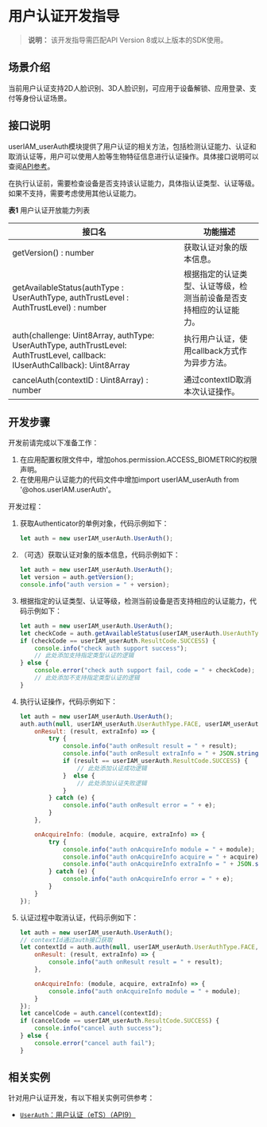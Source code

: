 # 用户认证开发指导

> **说明：**
> 该开发指导需匹配API Version 8或以上版本的SDK使用。

## 场景介绍

当前用户认证支持2D人脸识别、3D人脸识别，可应用于设备解锁、应用登录、支付等身份认证场景。

## 接口说明

userIAM_userAuth模块提供了用户认证的相关方法，包括检测认证能力、认证和取消认证等，用户可以使用人脸等生物特征信息进行认证操作。具体接口说明可以查阅[API参考](../reference/apis/js-apis-useriam-userauth.md)。

在执行认证前，需要检查设备是否支持该认证能力，具体指认证类型、认证等级。如果不支持，需要考虑使用其他认证能力。

**表1** 用户认证开放能力列表

| 接口名                                                       | 功能描述                                                     |
| ------------------------------------------------------------ | ------------------------------------------------------------ |
| getVersion() : number                                        | 获取认证对象的版本信息。                                     |
| getAvailableStatus(authType : UserAuthType, authTrustLevel : AuthTrustLevel) : number | 根据指定的认证类型、认证等级，检测当前设备是否支持相应的认证能力。 |
| auth(challenge: Uint8Array, authType: UserAuthType, authTrustLevel: AuthTrustLevel, callback: IUserAuthCallback): Uint8Array | 执行用户认证，使用callback方式作为异步方法。                 |
| cancelAuth(contextID : Uint8Array) : number                  | 通过contextID取消本次认证操作。                              |

## 开发步骤

开发前请完成以下准备工作：

1. 在应用配置权限文件中，增加ohos.permission.ACCESS_BIOMETRIC的权限声明。
2. 在使用用户认证能力的代码文件中增加import userIAM_userAuth from '@ohos.userIAM.userAuth'。

开发过程：

1. 获取Authenticator的单例对象，代码示例如下：

   ```js
   let auth = new userIAM_userAuth.UserAuth();
   ```

2. （可选）获取认证对象的版本信息，代码示例如下：

   ```js
   let auth = new userIAM_userAuth.UserAuth();
   let version = auth.getVersion();
   console.info("auth version = " + version);
   ```

3. 根据指定的认证类型、认证等级，检测当前设备是否支持相应的认证能力，代码示例如下：

   ```js
   let auth = new userIAM_userAuth.UserAuth();
   let checkCode = auth.getAvailableStatus(userIAM_userAuth.UserAuthType.FACE, userIAM_userAuth.AuthTrustLevel.ATL1);
   if (checkCode == userIAM_userAuth.ResultCode.SUCCESS) {
       console.info("check auth support success");
       // 此处添加支持指定类型认证的逻辑
   } else {
       console.error("check auth support fail, code = " + checkCode);
       // 此处添加不支持指定类型认证的逻辑
   }
   ```

4. 执行认证操作，代码示例如下：

   ```js
   let auth = new userIAM_userAuth.UserAuth();
   auth.auth(null, userIAM_userAuth.UserAuthType.FACE, userIAM_userAuth.AuthTrustLevel.ATL1, {
       onResult: (result, extraInfo) => {
           try {
               console.info("auth onResult result = " + result);
               console.info("auth onResult extraInfo = " + JSON.stringify(extraInfo));
               if (result == userIAM_userAuth.ResultCode.SUCCESS) {
                   // 此处添加认证成功逻辑
               }  else {
                   // 此处添加认证失败逻辑
               }
           } catch (e) {
               console.info("auth onResult error = " + e);
           }
       },

       onAcquireInfo: (module, acquire, extraInfo) => {
           try {
               console.info("auth onAcquireInfo module = " + module);
               console.info("auth onAcquireInfo acquire = " + acquire);
               console.info("auth onAcquireInfo extraInfo = " + JSON.stringify(extraInfo));
           } catch (e) {
               console.info("auth onAcquireInfo error = " + e);
           }
       }
   });
   ```

5. 认证过程中取消认证，代码示例如下：

   ```js
   let auth = new userIAM_userAuth.UserAuth();
   // contextId通过auth接口获取
   let contextId = auth.auth(null, userIAM_userAuth.UserAuthType.FACE, userIAM_userAuth.AuthTrustLevel.ATL1, {
       onResult: (result, extraInfo) => {
           console.info("auth onResult result = " + result);
       },
   
       onAcquireInfo: (module, acquire, extraInfo) => {
           console.info("auth onAcquireInfo module = " + module);
       }
   });
   let cancelCode = auth.cancel(contextId);
   if (cancelCode == userIAM_userAuth.ResultCode.SUCCESS) {
       console.info("cancel auth success");
   } else {
       console.error("cancel auth fail");
   }
   ```

## 相关实例

针对用户认证开发，有以下相关实例可供参考：

- [`UserAuth`：用户认证（eTS）（API9）](https://gitee.com/openharmony/app_samples/tree/master/Safety/UserAuth)
